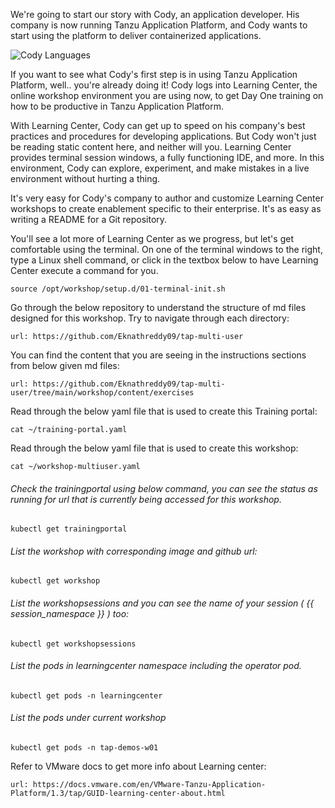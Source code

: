 We're going to start our story with Cody, an application developer. His company is now running Tanzu Application Platform, and Cody wants to start using the platform to deliver containerized applications.

![Cody Languages](images/cody.png)

If you want to see what Cody's first step is in using Tanzu Application Platform, well.. you're already doing it! Cody logs into Learning Center, the online workshop environment you are using now, to get Day One training on how to be productive in Tanzu Application Platform.

With Learning Center, Cody can get up to speed on his company's best practices and procedures for developing applications. But Cody won't just be reading static content here, and neither will you. Learning Center provides terminal session windows, a fully functioning IDE, and more. In this environment, Cody can explore, experiment, and make mistakes in a live environment without hurting a thing.

It's very easy for Cody's company to author and customize Learning Center workshops to create enablement specific to their enterprise. It's as easy as writing a README for a Git repository.

You'll see a lot more of Learning Center as we progress, but let's get comfortable using the terminal. On one of the terminal windows to the right, type a Linux shell command, or click in the textbox below to have Learning Center execute a command for you.

```execute
source /opt/workshop/setup.d/01-terminal-init.sh
``` 

Go through the below repository to understand the structure of md files designed for this workshop. Try to navigate through each directory:  

```dashboard:open-url
url: https://github.com/Eknathreddy09/tap-multi-user
```

You can find the content that you are seeing in the instructions sections from below given md files: 

```dashboard:open-url
url: https://github.com/Eknathreddy09/tap-multi-user/tree/main/workshop/content/exercises
```

Read through the below yaml file that is used to create this Training portal: 

```execute
cat ~/training-portal.yaml
```

Read through the below yaml file that is used to create this workshop: 

```execute
cat ~/workshop-multiuser.yaml
```

###### Check the trainingportal using below command, you can see the status as running for url that is currently being accessed for this workshop. 

```execute
kubectl get trainingportal
``` 

###### List the workshop with corresponding image and github url: 

```execute
kubectl get workshop
``` 

###### List the workshopsessions and you can see the name of your session ( {{ session_namespace }} ) too: 

```execute
kubectl get workshopsessions
``` 

###### List the pods in learningcenter namespace including the operator pod. 

```execute
kubectl get pods -n learningcenter
```

###### List the pods under current workshop

```execute
kubectl get pods -n tap-demos-w01
```

Refer to VMware docs to get more info about Learning center: 

```dashboard:open-url
url: https://docs.vmware.com/en/VMware-Tanzu-Application-Platform/1.3/tap/GUID-learning-center-about.html
```
